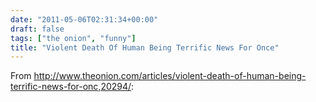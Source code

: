 ```yaml
---
date: "2011-05-06T02:31:34+00:00"
draft: false
tags: ["the onion", "funny"]
title: "Violent Death Of Human Being Terrific News For Once"
---
```

From http://www.theonion.com/articles/violent-death-of-human-being-terrific-news-for-onc,20294/:



